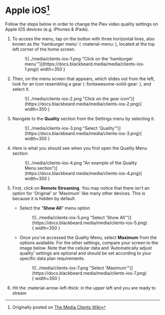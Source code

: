 # Apple iOS[^1]

Follow the steps below in order to change the Plex video quality settings on Apple iOS devices (e.g. iPhones & iPads).

1. To access the menu, tap on the button with three horizontal lines, also known as the 'hamburger menu' ( :material-menu: ),  located at the top left corner of the home screen.
    
    <figure markdown>
    ![(../media/clients-ios-1.png "Click on the 'hamburger menu'")](https://docs.blackbeard.media/media/clients-ios-1.png){ width=350 }
      <figcaption></figcaption>
    </figure>
    
2. Then, on the menu screen that appears, which slides out from the left, look for an icon resembling a gear ( :fontawesome-solid-gear: ), and select it.
    
    <figure markdown>
    ![(../media/clients-ios-2.png "Click on the gear icon")](https://docs.blackbeard.media/media/clients-ios-2.png){ width=350 }
      <figcaption></figcaption>
    </figure>
    
3. Navigate to the **Quality** section from the Settings menu by selecting it.
    
    <figure markdown>
    ![(../media/clients-ios-3.png "Select 'Quality'")](https://docs.blackbeard.media/media/clients-ios-3.png){ width=350 }
      <figcaption></figcaption>
    </figure>
    
4. Here is what you should see when you first open the Quality Menu section:
    
    <figure markdown>
    ![(../media/clients-ios-4.png "An example of the Quality Menu section")](https://docs.blackbeard.media/media/clients-ios-4.png){ width=350 }
      <figcaption></figcaption>
    </figure>
    
5. First, click on **Remote Streaming**. You may notice that there isn't an option for 'Original' or 'Maximum' like many other devices. This is because it is hidden by default.
    
    - Select the "**Show All**" menu option
      
      <figure markdown>
      ![(../media/clients-ios-5.png "Select 'Show All'")](https://docs.blackbeard.media/media/clients-ios-5.png){ width=350 }
        <figcaption></figcaption>
      </figure>
      
    - Once you've accessed the Quality Menu, select **Maximum** from the options available. For the other settings, compare your screen to the image below. Note that the cellular data and 'Automatically adjust quality' settings are optional and should be set according to your specific data plan requirements.
      
      <figure markdown>
      ![(../media/clients-ios-7.png "Select 'Maximum'")](https://docs.blackbeard.media/media/clients-ios-7.png){ width=350 }
        <figcaption></figcaption>
      </figure>
    
5. Hit the :material-arrow-left-thick: in the upper left and you are ready to stream

[^1]: Originally posted on [The Media Clients Wiki](https://mediaclients.wiki/)
